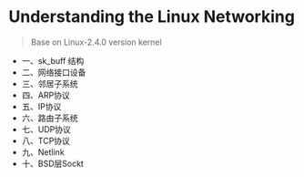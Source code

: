 # Understanding the Linux Networking

> Base on Linux-2.4.0 version kernel

*  一、sk_buff 结构
*  二、网络接口设备
*  三、邻居子系统
*  四、ARP协议
*  五、IP协议
*  六、路由子系统
*  七、UDP协议
*  八、TCP协议
*  九、Netlink
*  十、BSD层Sockt

